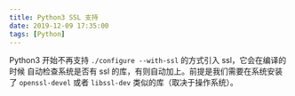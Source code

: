 ```yaml
---
title: Python3 SSL 支持
date: 2019-12-09 17:35:00
tags: [Python]
---
```


Python3 开始不再支持 `./configure --with-ssl` 的方式引入 ssl，它会在编译的时候
自动检查系统是否有 ssl 的库，有则自动加上。前提是我们需要在系统安装了 `openssl-devel` 或者 `libssl-dev` 类似的库（取决于操作系统）。
